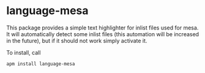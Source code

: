 # language-mesa

This package provides a simple text highlighter for inlist files used for mesa.
It will automatically detect some inlist files (this automation will be
increased in the future), but if it should not work simply activate it.

To install, call 
```
apm install language-mesa
```
 
